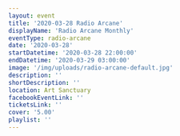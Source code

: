 ```yaml
---
layout: event
title: '2020-03-28 Radio Arcane'
displayName: 'Radio Arcane Monthly'
eventType: radio-arcane
date: '2020-03-28'
startDatetime: '2020-03-28 22:00:00'
endDatetime: '2020-03-29 03:00:00'
image: '/img/uploads/radio-arcane-default.jpg'
description: ''
shortDescription: ''
location: Art Sanctuary
facebookEventLink: ''
ticketsLink: ''
cover: '5.00'
playlist: ''
---
```

